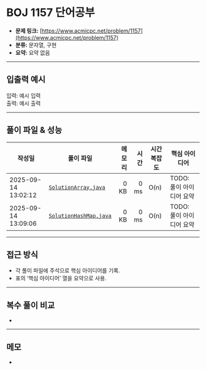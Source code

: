 # BOJ 1157 단어공부

- **문제 링크:** [https://www.acmicpc.net/problem/1157](https://www.acmicpc.net/problem/1157)  
- **분류:** 문자열, 구현
- **요약:** 요약 없음

--- 

## 입출력 예시
입력: 예시 입력  
출력: 예시 출력

---

## 풀이 파일 & 성능

| 작성일 | 풀이 파일 | 메모리 | 시간 | 시간복잡도 | 핵심 아이디어 |
|---|---|---:|---:|---|---|
| 2025-09-14 13:02:12 | [`SolutionArray.java`](./SolutionArray.java) | 0 KB | 0 ms | O(n) | TODO: 풀이 아이디어 요약 |
| 2025-09-14 13:09:06 | [`SolutionHashMap.java`](./SolutionHashMap.java) | 0 KB | 0 ms | O(n) | TODO: 풀이 아이디어 요약 |

---

## 접근 방식
- 각 풀이 파일에 주석으로 핵심 아이디어를 기록.
- 표의 ‘핵심 아이디어’ 열을 요약으로 사용.

---

## 복수 풀이 비교
- 

---

## 메모
- 
